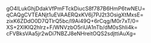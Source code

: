 gO4lLukGhjDdakVfPmFTckDiucS8f787B6HmP6twNEU=
qCAQgCVTEANjt1uEVAAERQxKV6j7PJ2t3OsigXtMxsE=
zixK6ZDdO0D7QTlrQ5bc/l9Ai49Q+6rCqg/M0r7xT/0=
XS+2XlKlQ2hlrz+F/WNVzbO5riUA1nTb/dM0sShIi4k=
cFVBksVAa5jr2wDi7NBZJ8eNHreitOQS2sdjttiAuXg=
